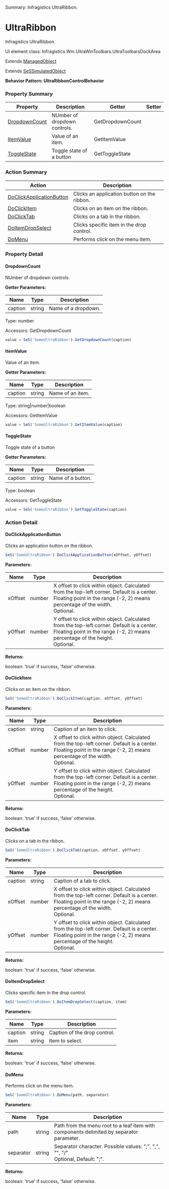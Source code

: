 Summary: Infragistics UltraRibbon.

# UltraRibbon

Infragistics UltraRibbon.
 
UI element class: Infragistics.Win.UltraWinToolbars.UltraToolbarsDockArea

Extends [ManagedObject](ManagedObject.md)

Extends [SeSSimulatedObject](SeSSimulatedObject.md)





**Behavior Pattern: UltraRibbonControlBehavior**


<!-- ============================== property summary ========================== -->



### Property Summary
| **Property** | **Description** | **Getter** | **Setter** |
| ------------ | --------------- | ---------- | ---------- |
| [DropdownCount](#dropdowncount) | NUmber of dropdown controls. | GetDropdownCount |  |
| [ItemValue](#itemvalue) | Value of an item. | GetItemValue |  |
| [ToggleState](#togglestate) | Toggle state of a button | GetToggleState |  |



<!-- ============================== action summary ========================== -->



### Action Summary
|  **Action** | **Description** | 
| ----------- | --------------- |
|  [DoClickApplicationButton](#doclickapplicationbutton) | Clicks an application button on the ribbon. |
|  [DoClickItem](#doclickitem) | Clicks on an item on the ribbon. |
|  [DoClickTab](#doclicktab) | Clicks on a tab in the ribbon. |
|  [DoItemDropSelect](#doitemdropselect) | Clicks specific item in the drop control. |
|  [DoMenu](#domenu) | Performs click on the menu item. |



<!-- ============================== property detail ========================== -->

### Property Detail

<a name="DropdownCount"></a>
#### DropdownCount

NUmber of dropdown controls.

**Getter Parameters:**

| **Name** | **Type** | **Description** |
| -------- | -------- | --------------- |  
| caption | string | Name of a dropdown. |




Type: number


Accessors: GetDropdownCount

```javascript
value = SeS('SomeUltraRibbon').GetDropdownCount(caption)
```


<a name="ItemValue"></a>
#### ItemValue

Value of an item.

**Getter Parameters:**

| **Name** | **Type** | **Description** |
| -------- | -------- | --------------- |  
| caption | string | Name of an item. |




Type: string|number|boolean


Accessors: GetItemValue

```javascript
value = SeS('SomeUltraRibbon').GetItemValue(caption)
```


<a name="ToggleState"></a>
#### ToggleState

Toggle state of a button

**Getter Parameters:**

| **Name** | **Type** | **Description** |
| -------- | -------- | --------------- |  
| caption | string | Name of a button. |




Type: boolean


Accessors: GetToggleState

```javascript
value = SeS('SomeUltraRibbon').GetToggleState(caption)
```




<!-- ============================== action detail ========================== -->

### Action Detail

<a name="DoClickApplicationButton"></a>    
#### DoClickApplicationButton

Clicks an application button on the ribbon.

```javascript
SeS('SomeUltraRibbon').DoClickApplicationButton(xOffset, yOffset)
```


**Parameters:**

|  **Name** | **Type** | **Description** |
| ---------- | -------- | --------------- |
| xOffset | number |  X offset to click within object. Calculated from the top-left corner. Default is a center. Floating point in the range (-2, 2) means percentage of the width.<br>Optional. |
| yOffset | number |  Y offset to click within object. Calculated from the top-left corner. Default is a center. Floating point in the range (-2, 2) means percentage of the height.<br>Optional. |




**Returns:**

boolean: 'true' if success, 'false' otherwise.



<a name="see.also.ultraribbon.doclickapplicationbutton"></a>

<a name="DoClickItem"></a>    
#### DoClickItem

Clicks on an item on the ribbon.

```javascript
SeS('SomeUltraRibbon').DoClickItem(caption, xOffset, yOffset)
```


**Parameters:**

|  **Name** | **Type** | **Description** |
| ---------- | -------- | --------------- |
| caption | string |  Caption of an item to click. |
| xOffset | number |  X offset to click within object. Calculated from the top-left corner. Default is a center. Floating point in the range (-2, 2) means percentage of the width.<br>Optional. |
| yOffset | number |  Y offset to click within object. Calculated from the top-left corner. Default is a center. Floating point in the range (-2, 2) means percentage of the height.<br>Optional. |




**Returns:**

boolean: 'true' if success, 'false' otherwise.



<a name="see.also.ultraribbon.doclickitem"></a>

<a name="DoClickTab"></a>    
#### DoClickTab

Clicks on a tab in the ribbon.

```javascript
SeS('SomeUltraRibbon').DoClickTab(caption, xOffset, yOffset)
```


**Parameters:**

|  **Name** | **Type** | **Description** |
| ---------- | -------- | --------------- |
| caption | string |  Caption of a tab to click. |
| xOffset | number |  X offset to click within object. Calculated from the top-left corner. Default is a center. Floating point in the range (-2, 2) means percentage of the width.<br>Optional. |
| yOffset | number |  Y offset to click within object. Calculated from the top-left corner. Default is a center. Floating point in the range (-2, 2) means percentage of the height.<br>Optional. |




**Returns:**

boolean: 'true' if success, 'false' otherwise.



<a name="see.also.ultraribbon.doclicktab"></a>

<a name="DoItemDropSelect"></a>    
#### DoItemDropSelect

Clicks specific item in the drop control.

```javascript
SeS('SomeUltraRibbon').DoItemDropSelect(caption, item)
```


**Parameters:**

|  **Name** | **Type** | **Description** |
| ---------- | -------- | --------------- |
| caption | string |  Caption of the drop control. |
| item | string |  Item to select. |




**Returns:**

boolean: 'true' if success, 'false' otherwise.



<a name="see.also.ultraribbon.doitemdropselect"></a>

<a name="DoMenu"></a>    
#### DoMenu

Performs click on the menu item.

```javascript
SeS('SomeUltraRibbon').DoMenu(path, separator)
```


**Parameters:**

|  **Name** | **Type** | **Description** |
| ---------- | -------- | --------------- |
| path | string |  Path from the menu root to a leaf item with components delimited by separator parameter. |
| separator | string |  Separator character. Possible values: ";", ",", "\", "/"<br>Optional, Default: ";". |




**Returns:**

boolean: 'true' if success, 'false' otherwise.



<a name="see.also.ultraribbon.domenu"></a>

  

